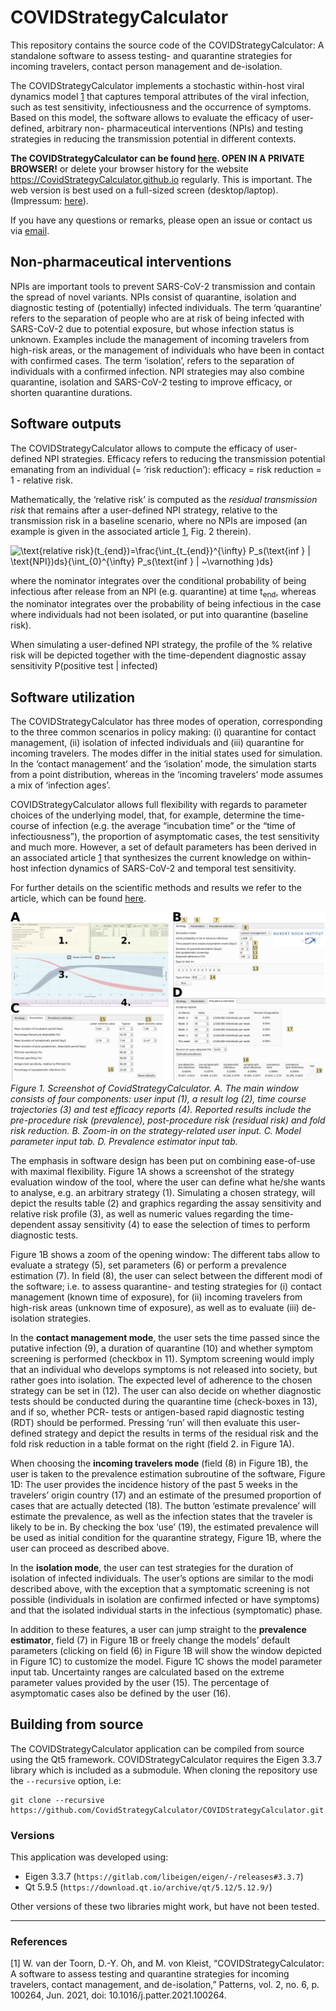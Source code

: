 # COVIDStrategyCalculator
This repository contains the source code of the COVIDStrategyCalculator: A standalone software
to assess testing- and quarantine strategies for incoming travelers,
contact person management and de-isolation.

The COVIDStrategyCalculator implements a stochastic within-host viral dynamics model
[1](https://doi.org/10.1101/2020.11.18.20233825) that captures temporal attributes of the viral
infection, such as test sensitivity, infectiousness and the occurrence of symptoms. Based
on this model, the software allows to evaluate the efficacy of user-defined, arbitrary non-
pharmaceutical interventions (NPIs) and testing strategies in reducing the transmission
potential in different contexts.

**The COVIDStrategyCalculator can be found
[here](https://CovidStrategyCalculator.github.io). OPEN IN A PRIVATE BROWSER!** or delete your browser history for the website https://CovidStrategyCalculator.github.io regularly. This is important. 
The web version is best used on a full-sized screen (desktop/laptop). 
(Impressum: [here](https://CovidStrategyCalculator.github.io/impressum.html)).

If you have any questions or remarks, please open an issue or contact us via
[email](kleistm@rki.de).


## Non-pharmaceutical interventions
NPIs are important tools to prevent SARS-CoV-2 transmission and contain the spread of novel
variants. NPIs consist of quarantine, isolation and diagnostic testing of (potentially)
infected individuals. The term ‘quarantine’ refers to the separation of people who are at risk
of being infected with SARS-CoV-2 due to potential exposure, but whose infection status is
unknown. Examples include the management of incoming travelers from high-risk areas, or the
management of individuals who have been in contact with confirmed cases. The term ‘isolation’,
refers to the separation of individuals with a confirmed infection. NPI strategies may also
combine quarantine, isolation and SARS-CoV-2 testing to improve efficacy, or shorten quarantine
durations.


## Software outputs
The COVIDStrategyCalculator allows to compute the efficacy of user-defined NPI strategies.
Efficacy refers to reducing the transmission potential emanating from an individual (= ‘risk
reduction’): efficacy = risk reduction = 1 - relative risk.

Mathematically, the ‘relative risk’ is computed as the *residual transmission risk* that
remains after a user-defined NPI strategy, relative to the transmission risk in a baseline
scenario, where no NPIs are imposed (an example is given in the associated article
[1](https://doi.org/10.1101/2020.11.18.20233825), Fig. 2 therein).

<img src="https://latex.codecogs.com/gif.latex?\text{relative&space;risk}(t_{end})=\frac{\int_{t_{end}}^{\infty}&space;P_s(\text{inf&space;}&space;|&space;\text{&space;NPI})ds}{\int_{0}^{\infty}&space;P_s(\text{inf&space;}&space;|&space;~\varnothing&space;)ds}" title="\text{relative risk}(t_{end})=\frac{\int_{t_{end}}^{\infty} P_s(\text{inf } | \text{NPI})ds}{\int_{0}^{\infty} P_s(\text{inf } | ~\varnothing )ds}" />

where the nominator integrates over the conditional probability of being infectious after
release from an NPI (e.g. quarantine) at time t<sub>end</sub>, whereas the nominator integrates
over the probability of being infectious in the case where individuals had not been isolated,
or put into quarantine (baseline risk).

When simulating a user-defined NPI strategy, the profile of the % relative risk will be
depicted together with the time-dependent diagnostic assay sensitivity P(positive test |
infected)


## Software utilization
The COVIDStrategyCalculator has three modes of operation, corresponding to the three common
scenarios in policy making: (i) quarantine for contact management, (ii) isolation of infected
individuals and (iii) quarantine for incoming travelers. The modes differ in the initial
states used for simulation. In the ‘contact management’ and the ‘isolation’ mode, the
simulation starts from a point distribution, whereas in the ‘incoming travelers’ mode assumes
a mix of ‘infection ages’.  

COVIDStrategyCalculator allows full flexibility with regards to parameter choices of the
underlying model, that, for example, determine the time-course of infection (e.g. the average
“incubation time” or the “time of infectiousness”), the proportion of asymptomatic cases,
the test sensitivity and much more. However, a set of default parameters has been derived in
an associated article [1](https://doi.org/10.1101/2020.11.18.20233825) that synthesizes the
current knowledge on within-host infection dynamics of SARS-CoV-2 and temporal test
sensitivity.

For further details on the scientific methods and results we refer to the article, which can
be found [here](https://doi.org/10.1101/2020.11.18.20233825).

![overview-image](overview.png)
*Figure 1. Screenshot of CovidStrategyCalculator. A. The main window consists of four
components: user input (1), a result log (2), time course trajectories (3) and test efficacy
reports (4). Reported results include the pre-procedure risk (prevalence), post-procedure risk
(residual risk) and fold risk reduction. B. Zoom-in on the strategy-related user input. C.
Model parameter input tab. D. Prevalence estimator input tab.*

The emphasis in software design has been put on combining ease-of-use with maximal
flexibility.  Figure 1A shows a screenshot of the strategy evaluation window of the tool,
where the user can define what he/she wants to analyse, e.g. an arbitrary strategy (1).
Simulating a chosen strategy, will depict the results table (2) and graphics regarding the
assay sensitivity and relative risk profile (3), as well as numeric values regarding the time-
dependent assay sensitivity (4) to ease the selection of times to perform diagnostic tests.

Figure 1B shows a zoom of the opening window: The different tabs allow to evaluate a strategy
(5), set parameters (6) or perform a prevalence estimation (7).  In field (8), the user can
select between the different modi of the software; i.e. to assess quarantine- and testing
strategies for (i) contact management (known time of exposure), for (ii) incoming travelers
from high-risk areas (unknown time of exposure), as well as to evaluate (iii) de-isolation
strategies.


In the **contact management mode**, the user sets the time passed since the putative infection
(9), a duration of quarantine (10) and whether symptom screening is performed (checkbox in
11). Symptom screening would imply that an individual who develops symptoms is not
released into society, but rather goes into isolation. The expected level of adherence to the
chosen strategy can be set in (12). The user can also decide on whether diagnostic tests
should be conducted during the quarantine time (check-boxes in 13), and if so, whether PCR-
tests or antigen-based rapid diagnostic testing (RDT) should be performed. Pressing ‘run’ will
then evaluate this user-defined strategy and depict the results in terms of the residual risk
and the fold risk reduction in a table format on the right (field 2. in Figure 1A).

When choosing the **incoming travelers mode** (field (8) in Figure 1B), the user is taken to
the prevalence estimation subroutine of the software, Figure 1D: The user provides the
incidence history of the past 5 weeks in the travelers’ origin country (17) and an estimate of
the presumed proportion of cases that are actually detected (18). The button ‘estimate
prevalence’ will estimate the prevalence, as well as the infection states that the traveler is
likely to be in. By checking the box ‘use’ (19), the estimated prevalence will be used as
initial condition for the quarantine strategy, Figure 1B, where the user can proceed as
described above.

In the **isolation mode**, the user can test strategies for the duration of isolation of
infected individuals. The user’s options are similar to the modi described above, with the
exception that a symptomatic screening is not possible (individuals in isolation are confirmed
infected or have symptoms) and that the isolated individual starts in the infectious
(symptomatic) phase.

In addition to these features, a user can  jump straight to the **prevalence estimator**,
field (7) in Figure 1B or freely change the models’ default parameters (clicking on field (6)
in Figure 1B will show the window depicted in Figure 1C) to customize the model. Figure 1C
shows the model parameter input tab. Uncertainty ranges are calculated based on the extreme
parameter values provided by the user (15). The percentage of asymptomatic cases also be
defined by the user (16).

## Building from source
The COVIDStrategyCalculator application can be compiled from source using the Qt5 framework.
COVIDStrategyCalculator requires the Eigen 3.3.7 library which is included as a submodule.
When cloning the repository use the `--recursive` option, i.e:

```
git clone --recursive https://github.com/CovidStrategyCalculator/COVIDStrategyCalculator.git
```

### Versions
This application was developed using:
* Eigen 3.3.7 (`https://gitlab.com/libeigen/eigen/-/releases#3.3.7`)
* Qt 5.9.5 (`https://download.qt.io/archive/qt/5.12/5.12.9/`)

Other versions of these two libraries might work, but have not been tested.


-------------
### References

[1] W. van der Toorn, D.-Y. Oh, and M. von Kleist, “COVIDStrategyCalculator: A software to assess testing and quarantine strategies for incoming travelers, contact management, and de-isolation,” Patterns, vol. 2, no. 6, p. 100264, Jun. 2021, doi: 10.1016/j.patter.2021.100264.

